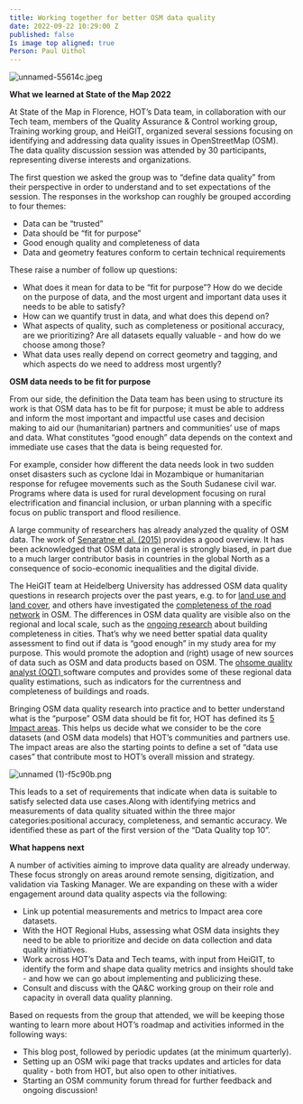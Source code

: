 ```yaml
---
title: Working together for better OSM data quality
date: 2022-09-22 10:29:00 Z
published: false
Is image top aligned: true
Person: Paul Uithol
---
```


![unnamed-55614c.jpeg](/uploads/unnamed-55614c.jpeg)

**What we learned at State of the Map 2022**

At State of the Map in Florence, HOT’s Data team, in collaboration with our Tech team, members of the Quality Assurance & Control working group, Training working group, and HeiGIT, organized several sessions focusing on identifying and addressing data quality issues in OpenStreetMap (OSM). The data quality discussion session was attended by 30 participants, representing diverse interests and organizations. 

The first question we asked the group was to “define data quality” from their perspective in order to understand and to set expectations of the session. The responses in the workshop can roughly be grouped according to four themes:
* Data can be “trusted”
* Data should be “fit for purpose”
* Good enough quality and completeness of data
* Data and geometry features conform to certain technical requirements

These raise a number of follow up questions:
* What does it mean for data to be “fit for purpose”? How do we decide on the purpose of data, and the most urgent and important data uses it needs to be able to satisfy?
* How can we quantify trust in data, and what does this depend on?
* What aspects of quality, such as completeness or positional accuracy, are we prioritizing? Are all datasets equally valuable - and how do we choose among those?
* What data uses really depend on correct geometry and tagging, and which aspects do we need to address most urgently?

**OSM data needs to be fit for purpose**

From our side, the definition the Data team has been using to structure its work is that OSM data has to be fit for purpose; it must be able to address and inform the most important and  impactful use cases and decision making to aid our (humanitarian) partners and communities’ use of maps and data. What constitutes “good enough” data depends on the context and immediate use cases that the data is being requested for.

For example, consider how different the data needs look in two  sudden onset disasters such as cyclone Idai in Mozambique or humanitarian response for refugee movements such as the South Sudanese civil war. Programs where data is used for rural development focusing on rural electrification and financial inclusion, or urban planning with a specific focus on public transport and flood resilience.

A large community of researchers has already analyzed the quality of OSM data. The work of [Senaratne et al. (2015)](https://www.tandfonline.com/doi/abs/10.1080/13658816.2016.1189556) provides a  good overview. It has been acknowledged that OSM data in general is strongly biased, in part due to a much larger contributor basis in countries in the global North as a consequence of socio-economic inequalities and the digital divide. 

The HeiGIT team at Heidelberg University has addressed OSM data quality questions in research projects over the past years, e.g. to for [land use and land cover](https://www.geog.uni-heidelberg.de/gis/ideal_en.html), and others have investigated the [completeness of the road network](https://journals.plos.org/plosone/article?id=10.1371/journal.pone.0180698) in OSM. The differences in OSM data quality are visible also on the regional and local scale, such as the [ongoing research](https://www.researchsquare.com/article/rs-1913150/v1) about building completeness in cities. That’s why we need better spatial data quality assessment to find out if data is “good enough” in my study area for my purpose. This would promote the adoption and (right) usage of new sources of data such as OSM and data products based on OSM. The [ohsome quality analyst (OQT) ](https://github.com/GIScience/ohsome-quality-analyst)software computes and provides some of these regional data quality estimations, such as  indicators for the currentness and completeness of buildings and roads.

Bringing OSM data quality research into practice and to better understand what is the “purpose” OSM data should be fit for, HOT has defined its [5 Impact areas](https://www.hotosm.org/impact-areas/impact-areas/). This helps us decide what we consider to be the core datasets (and OSM data models) that HOT’s communities and partners use. The impact areas are also the starting points to define a set of “data use cases” that contribute most to HOT’s overall mission and strategy.

![unnamed (1)-f5c90b.png](/uploads/unnamed%20(1)-f5c90b.png)

This leads to a set of requirements that indicate when data is suitable to satisfy selected data use cases.Along with identifying metrics and measurements of data quality situated within the three major categories:positional accuracy, completeness, and semantic accuracy. We identified these as part of the first version of the “Data Quality top 10”.

**What happens next**

A number of activities aiming to improve data quality are already underway. These focus strongly on areas around remote sensing, digitization, and validation via Tasking Manager. We are  expanding on these with a wider engagement around data quality aspects via the following:
 
* Link up potential measurements and metrics to Impact area core datasets.
* With the HOT Regional Hubs, assessing what OSM data insights they need to be able to prioritize and decide on data collection and data quality initiatives.
* Work across HOT’s Data and Tech teams, with input from HeiGIT, to identify the form and shape data quality metrics and insights should take - and how we can go about implementing and publicizing these.
* Consult and discuss with the QA&C working group on their role and capacity in overall data quality planning.

Based on requests from the group that attended, we will be keeping those wanting to learn more about HOT’s roadmap and activities informed in the following ways:
* This blog post, followed by periodic updates (at the minimum quarterly).
* Setting up an OSM wiki page that tracks updates and articles for data quality - both from HOT, but also open to other initiatives.
* Starting an OSM community forum thread for further feedback and ongoing discussion!

